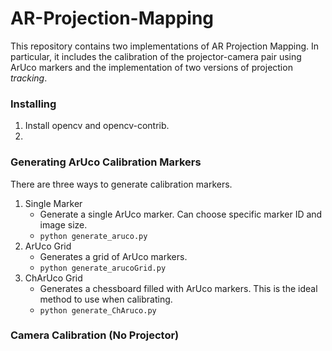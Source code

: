 # AR-Projection-Mapping
This repository contains two implementations of AR Projection Mapping. In particular, it includes the calibration of the projector-camera pair using ArUco markers and the implementation of two versions of projection *tracking*.

### Installing
1. Install opencv and opencv-contrib.
2. 

### Generating ArUco Calibration Markers
There are three ways to generate calibration markers. 
1. Single Marker
    - Generate a single ArUco marker. Can choose specific marker ID and image size.
    - `python generate_aruco.py`
2. ArUco Grid
    - Generates a grid of ArUco markers. 
    - `python generate_arucoGrid.py`
3. ChArUco Grid
    - Generates a chessboard filled with ArUco markers. This is the ideal method to use when calibrating.
    - `python generate_ChAruco.py`  

### Camera Calibration (No Projector)


